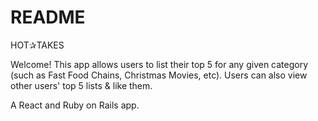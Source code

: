 # README
HOT✰TAKES

Welcome! This app allows users to list their top 5 for any given category (such as Fast Food Chains, Christmas Movies, etc). Users can also view other users' top 5 lists & like them.

A React and Ruby on Rails app.